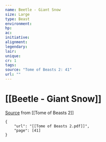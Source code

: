 ```yaml
---
name: Beetle - Giant Snow
size: Large
type: Beast
environment: 
hp: 
ac: 
initiative: 
alignment: 
legendary: 
lair: 
unique: 
cr: 1
tags: 
source: "Tome of Beasts 2: 41"
url: ""
---
```

# [[Beetle - Giant Snow]]

[Source](zotero://open-pdf/library/items/9UQIAB6R?page=41) from [[Tome of Beasts 2]]

```pdf
{
	"url": "[[Tome of Beasts 2.pdf]]",
	"page": [41]
}
```

